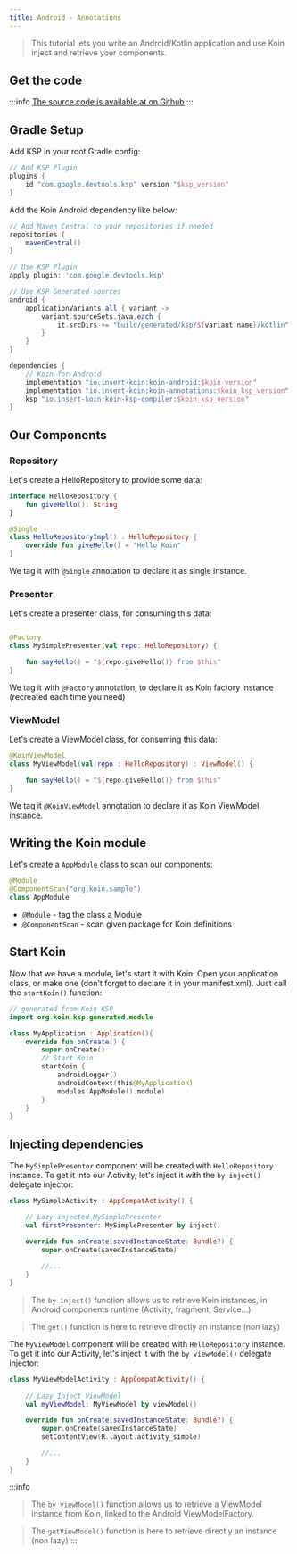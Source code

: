 ```yaml
---
title: Android - Annotations
---
```


> This tutorial lets you write an Android/Kotlin application and use Koin inject and retrieve your components.

## Get the code

:::info
[The source code is available at on Github](https://github.com/InsertKoinIO/koin-annotations/tree/main/quickstart/quickstart-android-annotations)
:::

## Gradle Setup

Add KSP in your root Gradle config:

```groovy
// Add KSP Plugin
plugins {
    id "com.google.devtools.ksp" version "$ksp_version"
}
```

Add the Koin Android dependency like below:

```groovy
// Add Maven Central to your repositories if needed
repositories {
	mavenCentral()    
}

// Use KSP Plugin
apply plugin: 'com.google.devtools.ksp'

// Use KSP Generated sources
android {
    applicationVariants.all { variant ->
        variant.sourceSets.java.each {
            it.srcDirs += "build/generated/ksp/${variant.name}/kotlin"
        }
    }
}

dependencies {
    // Koin for Android
    implementation "io.insert-koin:koin-android:$koin_version"
    implementation "io.insert-koin:koin-annotations:$koin_ksp_version"
    ksp "io.insert-koin:koin-ksp-compiler:$koin_ksp_version"
}
```

## Our Components

### Repository

Let's create a HelloRepository to provide some data:

```kotlin
interface HelloRepository {
    fun giveHello(): String
}

@Single
class HelloRepositoryImpl() : HelloRepository {
    override fun giveHello() = "Hello Koin"
}
```

We tag it with `@Single` annotation to declare it as single instance.

### Presenter

Let's create a presenter class, for consuming this data:

```kotlin

@Factory
class MySimplePresenter(val repo: HelloRepository) {

    fun sayHello() = "${repo.giveHello()} from $this"
}
```

We tag it with `@Factory` annotation, to declare it as Koin factory instance (recreated each time you need)

### ViewModel

Let's create a ViewModel class, for consuming this data:

```kotlin
@KoinViewModel
class MyViewModel(val repo : HelloRepository) : ViewModel() {

    fun sayHello() = "${repo.giveHello()} from $this"
}
```

We tag it `@KoinViewModel` annotation to declare it as Koin ViewModel instance.


## Writing the Koin module

Let's create a `AppModule` class to scan our components:

```kotlin
@Module
@ComponentScan("org.koin.sample")
class AppModule
```

* `@Module` - tag the class a Module
* `@ComponentScan` - scan given package for Koin definitions

## Start Koin

Now that we have a module, let's start it with Koin. Open your application class, or make one (don't forget to declare it in your manifest.xml). Just call the `startKoin()` function:

```kotlin
// generated from Koin KSP
import org.koin.ksp.generated.module

class MyApplication : Application(){
    override fun onCreate() {
        super.onCreate()
        // Start Koin
        startKoin {
            androidLogger()
            androidContext(this@MyApplication)
            modules(AppModule().module)
        }
    }
}
```

## Injecting dependencies

The `MySimplePresenter` component will be created with `HelloRepository` instance. To get it into our Activity, let's inject it with the `by inject()` delegate injector: 

```kotlin
class MySimpleActivity : AppCompatActivity() {

    // Lazy injected MySimplePresenter
    val firstPresenter: MySimplePresenter by inject()

    override fun onCreate(savedInstanceState: Bundle?) {
        super.onCreate(savedInstanceState)
        
        //...
    }
}
```

> The `by inject()` function allows us to retrieve Koin instances, in Android components runtime (Activity, fragment, Service...)

> The `get()` function is here to retrieve directly an instance (non lazy)

The `MyViewModel` component will be created with `HelloRepository` instance. To get it into our Activity, let's inject it with the `by viewModel()` delegate injector:

```kotlin
class MyViewModelActivity : AppCompatActivity() {
    
    // Lazy Inject ViewModel
    val myViewModel: MyViewModel by viewModel()

    override fun onCreate(savedInstanceState: Bundle?) {
        super.onCreate(savedInstanceState)
        setContentView(R.layout.activity_simple)

        //...
    }
}
```

:::info
>The `by viewModel()` function allows us to retrieve a ViewModel instance from Koin, linked to the Android ViewModelFactory.

> The `getViewModel()` function is here to retrieve directly an instance (non lazy)
:::
